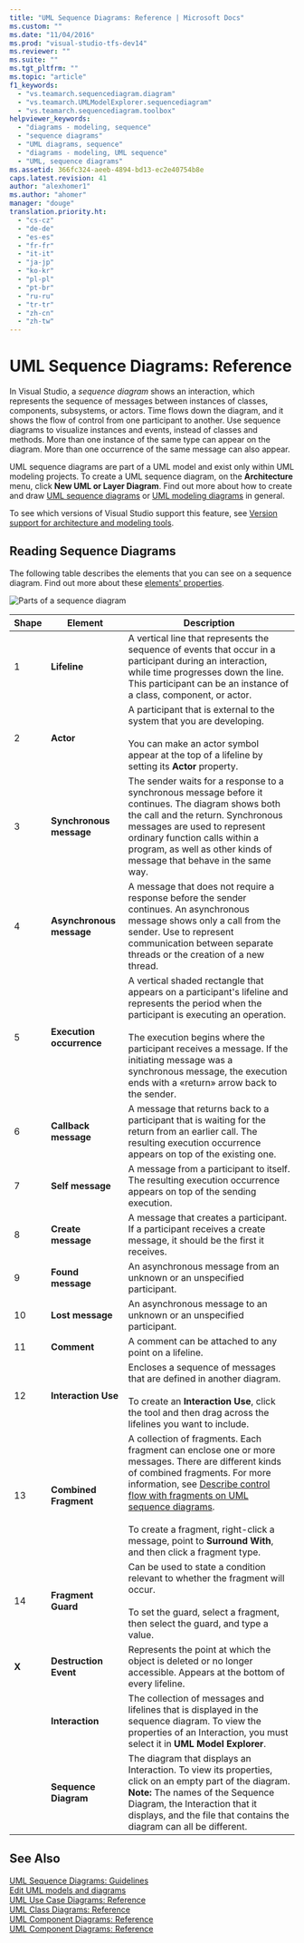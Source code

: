 ```yaml
---
title: "UML Sequence Diagrams: Reference | Microsoft Docs"
ms.custom: ""
ms.date: "11/04/2016"
ms.prod: "visual-studio-tfs-dev14"
ms.reviewer: ""
ms.suite: ""
ms.tgt_pltfrm: ""
ms.topic: "article"
f1_keywords: 
  - "vs.teamarch.sequencediagram.diagram"
  - "vs.teamarch.UMLModelExplorer.sequencediagram"
  - "vs.teamarch.sequencediagram.toolbox"
helpviewer_keywords: 
  - "diagrams - modeling, sequence"
  - "sequence diagrams"
  - "UML diagrams, sequence"
  - "diagrams - modeling, UML sequence"
  - "UML, sequence diagrams"
ms.assetid: 366fc324-aeeb-4894-bd13-ec2e40754b8e
caps.latest.revision: 41
author: "alexhomer1"
ms.author: "ahomer"
manager: "douge"
translation.priority.ht: 
  - "cs-cz"
  - "de-de"
  - "es-es"
  - "fr-fr"
  - "it-it"
  - "ja-jp"
  - "ko-kr"
  - "pl-pl"
  - "pt-br"
  - "ru-ru"
  - "tr-tr"
  - "zh-cn"
  - "zh-tw"
---
```

# UML Sequence Diagrams: Reference
In Visual Studio, a *sequence diagram* shows an interaction, which represents the sequence of messages between instances of classes, components, subsystems, or actors. Time flows down the diagram, and it shows the flow of control from one participant to another. Use sequence diagrams to visualize instances and events, instead of classes and methods. More than one instance of the same type can appear on the diagram. More than one occurrence of the same message can also appear.  
  
 UML sequence diagrams are part of a UML model and exist only within UML modeling projects. To create a UML sequence diagram, on the **Architecture** menu, click **New UML or Layer Diagram**. Find out more about how to create and draw [UML sequence diagrams](../modeling/uml-sequence-diagrams-guidelines.md) or [UML modeling diagrams](../modeling/edit-uml-models-and-diagrams.md) in general.  
  
 To see which versions of Visual Studio support this feature, see [Version support for architecture and modeling tools](../modeling/what-s-new-for-design-in-visual-studio.md#VersionSupport).  
  
## Reading Sequence Diagrams  
 The following table describes the elements that you can see on a sequence diagram. Find out more about these [elements' properties](../modeling/properties-of-elements-on-uml-sequence-diagrams.md).  
  
 ![Parts of a sequence diagram](../modeling/media/uml_sequence.png "UML_Sequence")  
  
|**Shape**|**Element**|**Description**|  
|---------------|-----------------|---------------------|  
|1|**Lifeline**|A vertical line that represents the sequence of events that occur in a participant during an interaction, while time progresses down the line. This participant can be an instance of a class, component, or actor.|  
|2|**Actor**|A participant that is external to the system that you are developing.<br /><br /> You can make an actor symbol appear at the top of a lifeline by setting its **Actor** property.|  
|3|**Synchronous message**|The sender waits for a response to a synchronous message before it continues. The diagram shows both the call and the return. Synchronous messages are used to represent ordinary function calls within a program, as well as other kinds of message that behave in the same way.|  
|4|**Asynchronous message**|A message that does not require a response before the sender continues. An asynchronous message shows only a call from the sender. Use to represent communication between separate threads or the creation of a new thread.|  
|5|**Execution occurrence**|A vertical shaded rectangle that appears on a participant's lifeline and represents the period when the participant is executing an operation.<br /><br /> The execution begins where the participant receives a message. If the initiating message was a synchronous message, the execution ends with a «return» arrow back to the sender.|  
|6|**Callback message**|A message that returns back to a participant that is waiting for the return from an earlier call. The resulting execution occurrence appears on top of the existing one.|  
|7|**Self message**|A message from a participant to itself. The resulting execution occurrence appears on top of the sending execution.|  
|8|**Create message**|A message that creates a participant. If a participant receives a create message, it should be the first it receives.|  
|9|**Found message**|An asynchronous message from an unknown or an unspecified participant.|  
|10|**Lost message**|An asynchronous message to an unknown or an unspecified participant.|  
|11|**Comment**|A comment can be attached to any point on a lifeline.|  
|12|**Interaction Use**|Encloses a sequence of messages that are defined in another diagram.<br /><br /> To create an **Interaction Use**, click the tool and then drag across the lifelines you want to include.|  
|13|**Combined Fragment**|A collection of fragments. Each fragment can enclose one or more messages. There are different kinds of combined fragments. For more information, see [Describe control flow with fragments on UML sequence diagrams](../modeling/describe-control-flow-with-fragments-on-uml-sequence-diagrams.md).<br /><br /> To create a fragment, right-click a message, point to **Surround With**, and then click a fragment type.|  
|14|**Fragment Guard**|Can be used to state a condition relevant to whether the fragment will occur.<br /><br /> To set the guard, select a fragment, then select the guard, and type a value.|  
|**X**|**Destruction Event**|Represents the point at which the object is deleted or no longer accessible. Appears at the bottom of every lifeline.|  
||**Interaction**|The collection of messages and lifelines that is displayed in the sequence diagram. To view the properties of an Interaction, you must select it in **UML Model Explorer**.|  
||**Sequence Diagram**|The diagram that displays an Interaction. To view its properties, click on an empty part of the diagram. **Note:**  The names of the Sequence Diagram, the Interaction that it displays, and the file that contains the diagram can all be different.|  
  
## See Also  
 [UML Sequence Diagrams: Guidelines](../modeling/uml-sequence-diagrams-guidelines.md)   
 [Edit UML models and diagrams](../modeling/edit-uml-models-and-diagrams.md)   
 [UML Use Case Diagrams: Reference](../modeling/uml-use-case-diagrams-reference.md)   
 [UML Class Diagrams: Reference](../modeling/uml-class-diagrams-reference.md)   
 [UML Component Diagrams: Reference](../modeling/uml-component-diagrams-reference.md)   
 [UML Component Diagrams: Reference](../modeling/uml-component-diagrams-reference.md)